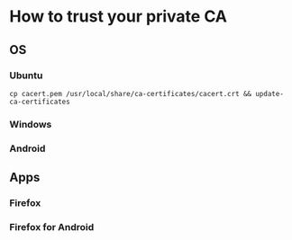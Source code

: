 # How to trust your private CA

## OS
 
### Ubuntu
`cp cacert.pem /usr/local/share/ca-certificates/cacert.crt && update-ca-certificates`

### Windows

### Android

## Apps

### Firefox

### Firefox for Android

